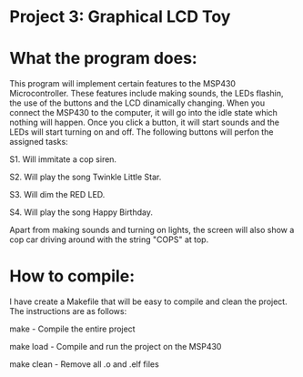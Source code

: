 Project 3: Graphical LCD Toy
====================================
# What the program does:
  This program will implement certain features to the MSP430
  Microcontroller. These features include making sounds, the LEDs flashin, the
  use of the buttons and the LCD dinamically changing. When you connect the
  MSP430 to the computer, it will go into the idle state which nothing will
  happen. Once you click a button, it will start sounds and the LEDs will
  start turning on and off. The following buttons will perfon the assigned
  tasks:

  S1. Will immitate a cop siren.
  
  S2. Will play the song Twinkle Little Star.

  S3. Will dim the RED LED.

  S4. Will play the song Happy Birthday.

  Apart from making sounds and turning on lights, the screen will also show a
  cop car driving around with the string "COPS" at top.

# How to compile:
  I have create a Makefile that will be easy to compile and clean the
  project. The instructions are as follows:

  make - Compile the entire project

  make load - Compile and run the project on the MSP430

  make clean - Remove all .o and .elf files
